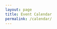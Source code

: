 ```yaml
---
layout: page
title: Event Calendar
permalink: /calendar/
---
```


<script src="https://code.jquery.com/jquery-3.1.1.min.js" integrity="sha256-hVVnYaiADRTO2PzUGmuLJr8BLUSjGIZsDYGmIJLv2b8=" crossorigin="anonymous"></script> <script type="text/javascript" src="/scripts/moment.min.js"></script> <script src="//cdnjs.cloudflare.com/ajax/libs/fullcalendar/3.2.0/fullcalendar.min.js"></script> <link rel="stylesheet" href="//cdnjs.cloudflare.com/ajax/libs/fullcalendar/3.2.0/fullcalendar.min.css"> <link rel="stylesheet" media="print" href="//cdnjs.cloudflare.com/ajax/libs/fullcalendar/3.2.0/fullcalendar.print.css"> <script> $(document).ready(function() { $(&#x27;#calendar&#x27;).fullCalendar({ events:&#x27;&#x2F;calendar-data&#x27; }) }); </script>
<div id="calendar"></div>